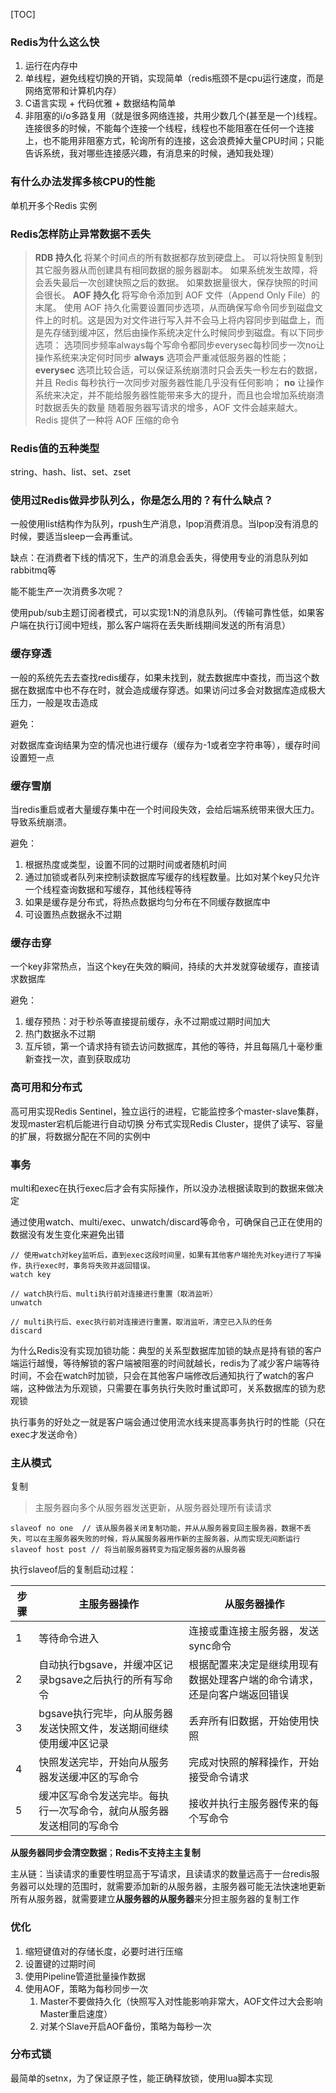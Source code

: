 [TOC]

### Redis为什么这么快

1. 运行在内存中
2. 单线程，避免线程切换的开销，实现简单（redis瓶颈不是cpu运行速度，而是网络宽带和计算机内存）
3. C语言实现 + 代码优雅 + 数据结构简单
4. 非阻塞的i/o多路复用（就是很多网络连接，共用少数几个(甚至是一个)线程。
   连接很多的时候，不能每个连接一个线程，线程也不能阻塞在任何一个连接上，也不能用非阻塞方式，轮询所有的连接，这会浪费掉大量CPU时间；只能告诉系统，我对哪些连接感兴趣，有消息来的时候，通知我处理）

### 有什么办法发挥多核CPU的性能

单机开多个Redis 实例

### Redis怎样防止异常数据不丢失

> **RDB 持久化**
> 将某个时间点的所有数据都存放到硬盘上。
> 可以将快照复制到其它服务器从而创建具有相同数据的服务器副本。
> 如果系统发生故障，将会丢失最后一次创建快照之后的数据。
> 如果数据量很大，保存快照的时间会很长。
> **AOF 持久化**
> 将写命令添加到 AOF 文件（Append Only File）的末尾。
> 使用 AOF 持久化需要设置同步选项，从而确保写命令同步到磁盘文件上的时机。这是因为对文件进行写入并不会马上将内容同步到磁盘上，而是先存储到缓冲区，然后由操作系统决定什么时候同步到磁盘。有以下同步选项：
> 选项同步频率always每个写命令都同步everysec每秒同步一次no让操作系统来决定何时同步
> **always** 选项会严重减低服务器的性能；
> **everysec** 选项比较合适，可以保证系统崩溃时只会丢失一秒左右的数据，并且 Redis 每秒执行一次同步对服务器性能几乎没有任何影响；
> **no** 让操作系统来决定，并不能给服务器性能带来多大的提升，而且也会增加系统崩溃时数据丢失的数量
> 随着服务器写请求的增多，AOF 文件会越来越大。Redis 提供了一种将 AOF 压缩的命令

### Redis值的五种类型

string、hash、list、set、zset

### 使用过Redis做异步队列么，你是怎么用的？有什么缺点？

一般使用list结构作为队列，rpush生产消息，lpop消费消息。当lpop没有消息的时候，要适当sleep一会再重试。

缺点：在消费者下线的情况下，生产的消息会丢失，得使用专业的消息队列如rabbitmq等

能不能生产一次消费多次呢？

使用pub/sub主题订阅者模式，可以实现1:N的消息队列。（传输可靠性低，如果客户端在执行订阅中短线，那么客户端将在丢失断线期间发送的所有消息）

### 缓存穿透

一般的系统先去去查找redis缓存，如果未找到，就去数据库中查找，而当这个数据在数据库中也不存在时，就会造成缓存穿透。如果访问过多会对数据库造成极大压力，一般是攻击造成

避免：

对数据库查询结果为空的情况也进行缓存（缓存为-1或者空字符串等），缓存时间设置短一点

### 缓存雪崩

当redis重启或者大量缓存集中在一个时间段失效，会给后端系统带来很大压力。导致系统崩溃。

避免：

1. 根据热度或类型，设置不同的过期时间或者随机时间
2. 通过加锁或者队列来控制读数据库写缓存的线程数量。比如对某个key只允许一个线程查询数据和写缓存，其他线程等待
3. 如果是缓存是分布式，将热点数据均匀分布在不同缓存数据库中
4. 可设置热点数据永不过期

### 缓存击穿

一个key非常热点，当这个key在失效的瞬间，持续的大并发就穿破缓存，直接请求数据库

避免：

1. 缓存预热：对于秒杀等直接提前缓存，永不过期或过期时间加大
2. 热门数据永不过期
3. 互斥锁，第一个请求持有锁去访问数据库，其他的等待，并且每隔几十毫秒重新查找一次，直到获取成功

### 高可用和分布式

高可用实现Redis Sentinel，独立运行的进程，它能监控多个master-slave集群，发现master宕机后能进行自动切换
分布式实现Redis Cluster，提供了读写、容量的扩展，将数据分配在不同的实例中

### 事务

multi和exec在执行exec后才会有实际操作，所以没办法根据读取到的数据来做决定

通过使用watch、multi/exec、unwatch/discard等命令，可确保自己正在使用的数据没有发生变化来避免出错

```
// 使用watch对key监听后，直到exec这段时间里，如果有其他客户端抢先对key进行了写操作，执行exec时，事务将失败并返回错误。
watch key

// watch执行后、multi执行前对连接进行重置（取消监听）
unwatch

// multi执行后、exec执行前对连接进行重置，取消监听，清空已入队的任务
discard
```

为什么Redis没有实现加锁功能：典型的关系型数据库加锁的缺点是持有锁的客户端运行越慢，等待解锁的客户端被阻塞的时间就越长，redis为了减少客户端等待时间，不会在watch时加锁，只会在其他客户端修改后通知执行了watch的客户端，这种做法为乐观锁，只需要在事务执行失败时重试即可，关系数据库的锁为悲观锁

执行事务的好处之一就是客户端会通过使用流水线来提高事务执行时的性能（只在exec才发送命令）

### 主从模式

复制

> 主服务器向多个从服务器发送更新，从服务器处理所有读请求

```
slaveof no one  // 该从服务器关闭复制功能，并从从服务器变回主服务器，数据不丢失，可以在主服务器失败的时候，将从属服务器用作新的主服务器，从而实现无间断运行
slaveof host post // 将当前服务器转变为指定服务器的从服务器
```

执行slaveof后的复制启动过程：

| 步骤 | 主服务器操作                                                 | 从服务器操作                                                 |
| ---- | ------------------------------------------------------------ | ------------------------------------------------------------ |
| 1    | 等待命令进入                                                 | 连接或重连接主服务器，发送sync命令                           |
| 2    | 自动执行bgsave，并缓冲区记录bgsave之后执行的所有写命令       | 根据配置来决定是继续用现有数据处理客户端的命令请求，还是向客户端返回错误 |
| 3    | bgsave执行完毕，向从服务器发送快照文件，发送期间继续使用缓冲区记录 | 丢弃所有旧数据，开始使用快照                                 |
| 4    | 快照发送完毕，开始向从服务器发送缓冲区的写命令               | 完成对快照的解释操作，开始接受命令请求                       |
| 5    | 缓冲区写命令发送完毕。每执行一次写命令，就向从服务器发送相同的写命令 | 接收并执行主服务器传来的每个写命令                           |

**从服务器同步会清空数据**；**Redis不支持主主复制**

主从链：当读请求的重要性明显高于写请求，且读请求的数量远高于一台redis服务器可以处理的范围时，就需要添加新的从服务器，主服务器可能无法快速地更新所有从服务器，就需要建立**从服务器的从服务器**来分担主服务器的复制工作

### 优化

1. 缩短键值对的存储长度，必要时进行压缩
2. 设置键的过期时间
3. 使用Pipeline管道批量操作数据
4. 使用AOF，策略为每秒同步一次
   1. Master不要做持久化（快照写入对性能影响非常大，AOF文件过大会影响Master重启速度）
   2. 对某个Slave开启AOF备份，策略为每秒一次

### 分布式锁

最简单的setnx，为了保证原子性，能正确释放锁，使用lua脚本实现